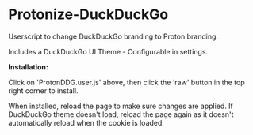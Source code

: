 # Protonize-DuckDuckGo
Userscript to change DuckDuckGo branding to Proton branding.

Includes a DuckDuckGo UI Theme - Configurable in settings.

**Installation:**

Click on 'ProtonDDG.user.js' above, then click the 'raw' button in the top right corner to install.

When installed, reload the page to make sure changes are applied. If DuckDuckGo theme doesn't load, reload the page again as it doesn't automatically reload when the cookie is loaded.
